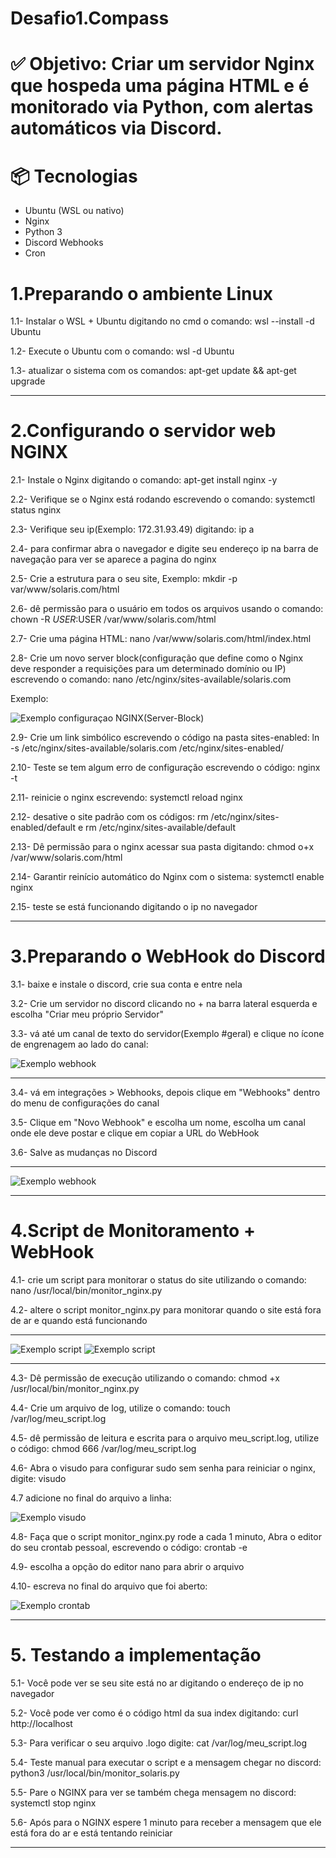 # Desafio1.Compass


# ✅ Objetivo: Criar um servidor Nginx que hospeda uma página HTML e é monitorado via Python, com alertas automáticos via Discord.


# 📦 Tecnologias 
- Ubuntu (WSL ou nativo)
- Nginx
- Python 3 
- Discord Webhooks
- Cron

# 1.Preparando o ambiente Linux 
1.1- Instalar o WSL + Ubuntu digitando no cmd o comando: wsl --install -d Ubuntu

1.2- Execute o Ubuntu com o comando: wsl -d Ubuntu

1.3- atualizar o sistema com os comandos: apt-get update && apt-get upgrade

--------------------------------------------------------------------------------------------------------------------------------------------------------------------



# 2.Configurando o servidor web NGINX 
2.1- Instale o Nginx digitando o comando: apt-get install nginx -y

2.2- Verifique se o Nginx está rodando escrevendo o comando: systemctl status nginx

2.3- Verifique seu ip(Exemplo: 172.31.93.49) digitando: ip a

2.4- para confirmar abra o navegador e digite seu endereço ip na barra de navegação para ver se aparece a pagina do nginx

2.5- Crie a estrutura para o seu site, Exemplo: mkdir -p var/www/solaris.com/html

2.6- dê permissão para o usuário em todos os arquivos usando o comando: chown -R $USER:$USER /var/www/solaris.com/html

2.7- Crie uma página HTML: nano /var/www/solaris.com/html/index.html

2.8- Crie um novo server block(configuração que define como o Nginx deve responder a requisições para um determinado domínio ou IP) escrevendo o comando: nano /etc/nginx/sites-available/solaris.com

Exemplo:

![Exemplo configuraçao NGINX(Server-Block)](imagens/server-block.png)

2.9- Crie um link simbólico escrevendo o código na pasta sites-enabled: ln -s /etc/nginx/sites-available/solaris.com /etc/nginx/sites-enabled/

2.10- Teste se tem algum erro de configuração escrevendo o código: nginx -t

2.11- reinicie o nginx escrevendo: systemctl reload nginx

2.12- desative o site padrão com os códigos: rm /etc/nginx/sites-enabled/default e rm /etc/nginx/sites-available/default

2.13- Dê permissão para o nginx acessar sua pasta digitando: chmod o+x /var/www/solaris.com/html 

2.14- Garantir reinício automático do Nginx com o sistema: systemctl enable nginx

2.15- teste se está funcionando digitando o ip no navegador 

--------------------------------------------------------------------------------------------------------------------------------------------------------------------


# 3.Preparando o WebHook do Discord 
3.1- baixe e instale o discord, crie sua conta e entre nela

3.2- Crie um servidor no discord clicando no + na barra lateral esquerda e escolha "Criar meu próprio Servidor"

3.3- vá até um canal de texto do servidor(Exemplo #geral) e clique no ícone de engrenagem ao lado do canal:

![Exemplo webhook](imagens/engrenagem.png)

--------------------------------------------------------------------------------------------------------------------------------------------------------------------

3.4- vá em integrações > Webhooks, depois clique em "Webhooks" dentro do menu de configurações do canal

3.5- Clique em "Novo Webhook" e escolha um nome, escolha um canal onde ele deve postar e clique em copiar a URL do WebHook

3.6- Salve as mudanças no Discord

--------------------------------------------------------------------------------------------------------------------------------------------------------------------

![Exemplo webhook](imagens/webhook2.png)

--------------------------------------------------------------------------------------------------------------------------------------------------------------------



# 4.Script de Monitoramento + WebHook 
4.1- crie um script para monitorar o status do site utilizando o comando: nano /usr/local/bin/monitor_nginx.py

4.2- altere o script monitor_nginx.py para monitorar quando o site está fora de ar e quando está funcionando

--------------------------------------------------------------------------------------------------------------------------------------------------------------------

![Exemplo script](imagens/script1.png)
![Exemplo script](imagens/script2.png)

--------------------------------------------------------------------------------------------------------------------------------------------------------------------

4.3- Dê permissão de execução utilizando o comando: chmod +x /usr/local/bin/monitor_nginx.py

4.4- Crie um arquivo de log, utilize o comando: touch /var/log/meu_script.log

4.5- dê permissão de leitura e escrita para o arquivo meu_script.log, utilize o código: chmod 666 /var/log/meu_script.log

4.6- Abra o visudo para configurar sudo sem senha para reiniciar o nginx, digite: visudo

4.7 adicione no final do arquivo a linha:

 ![Exemplo  visudo](imagens/visudo.png)

4.8- Faça que o script monitor_nginx.py rode a cada 1 minuto, Abra o editor do seu crontab pessoal, escrevendo o código: crontab -e

4.9- escolha a opção do editor nano para abrir o arquivo

4.10- escreva no final do arquivo que foi aberto:

![Exemplo  crontab](imagens/crontab.png)

--------------------------------------------------------------------------------------------------------------------------------------------------------------------




# 5. Testando a implementação 

5.1- Você pode ver se seu site está no ar digitando o endereço de ip no navegador

5.2- Você pode ver como é o código html da sua index digitando: curl http://localhost

5.3- Para verificar o seu arquivo .logo digite: cat /var/log/meu_script.log

5.4- Teste manual para executar o script e a mensagem chegar no discord: python3  /usr/local/bin/monitor_solaris.py
  
5.5- Pare o NGINX para ver se também chega mensagem no discord: systemctl stop nginx

5.6- Após para o NGINX espere 1 minuto para receber a mensagem que ele está fora do ar e está tentando reiniciar





--------------------------------------------------------------------------------------------------------------------------------------------------------------------



